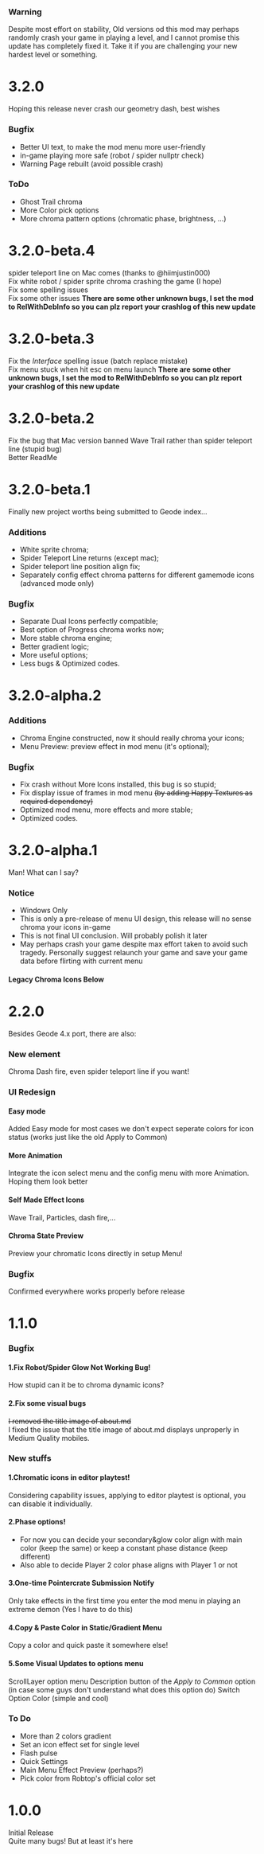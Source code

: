 ### Warning
Despite most effort on stability, Old versions od this mod may perhaps randomly crash your game in playing a level, and I cannot promise this update has completely fixed it. Take it if you are challenging your new hardest level or something.

# 3.2.0
Hoping this release never crash our geometry dash, best wishes
### Bugfix
- Better UI text, to make the mod menu more user-friendly
- in-game playing more safe (robot / spider nullptr check)
- Warning Page rebuilt (avoid possible crash)
### ToDo
- Ghost Trail chroma
- More Color pick options
- More chroma pattern options (chromatic phase, brightness, ...)
  
# 3.2.0-beta.4
spider teleport line on Mac comes (thanks to @hiimjustin000)  
Fix white robot / spider sprite chroma crashing the game (I hope)  
Fix some spelling issues  
Fix some other issues
**There are some other unknown bugs, I set the mod to RelWithDebInfo so you can plz report your crashlog of this new update**  

# 3.2.0-beta.3
Fix the *Interface* spelling issue (batch replace mistake)  
Fix menu stuck when hit esc on menu launch
**There are some other unknown bugs, I set the mod to RelWithDebInfo so you can plz report your crashlog of this new update**  

# 3.2.0-beta.2
Fix the bug that Mac version banned Wave Trail rather than spider teleport line (stupid bug)  
Better ReadMe  
  
# 3.2.0-beta.1
Finally new project worths being submitted to Geode index...
### Additions
- White sprite chroma;
- Spider Teleport Line returns (except mac);
- Spider teleport line position align fix;
- Separately config effect chroma patterns for different gamemode icons (advanced mode only)
### Bugfix
- Separate Dual Icons perfectly compatible;
- Best option of Progress chroma works now;
- More stable chroma engine;
- Better gradient logic;
- More useful options;
- Less bugs & Optimized codes.  
  
# 3.2.0-alpha.2
### Additions
- Chroma Engine constructed, now it should really chroma your icons;
- Menu Preview: preview effect in mod menu (it's optional);
### Bugfix
- Fix crash without More Icons installed, this bug is so stupid;
- Fix display issue of frames in mod menu ~~(by adding Happy Textures as required dependency)~~
- Optimized mod menu, more effects and more stable;
- Optimized codes.

# 3.2.0-alpha.1
Man! What can I say?
### Notice
- Windows Only
- This is only a pre-release of menu UI design, this release will no sense chroma your icons in-game
- This is not final UI conclusion. Will probably polish it later
- May perhaps crash your game despite max effort taken to avoid such tragedy. Personally suggest relaunch your game and save your game data before flirting with current menu

#### Legacy Chroma Icons Below
# 2.2.0
Besides Geode 4.x port, there are also:
### New element
Chroma Dash fire, even spider teleport line if you want!
### UI Redesign
#### Easy mode
Added Easy mode for most cases we don't expect seperate colors for icon status (works just like the old Apply to Common)
#### More Animation
Integrate the icon select menu and the config menu with more Animation. Hoping them look better
#### Self Made Effect Icons
Wave Trail, Particles, dash fire,...
#### Chroma State Preview
Preview your chromatic Icons directly in setup Menu!
### Bugfix
Confirmed everywhere works properly before release

# 1.1.0
### Bugfix
#### 1.Fix Robot/Spider Glow Not Working Bug!
How stupid can it be to chroma dynamic icons?
#### 2.Fix some visual bugs
~~I removed the title image of about.md~~  
I fixed the issue that the title image of about.md displays unproperly in Medium Quality mobiles.
### New stuffs
#### 1.Chromatic icons in editor playtest!
Considering capability issues, applying to editor playtest is optional, you can disable it individually.
#### 2.Phase options!
- For now you can decide your secondary&glow color align with main color (keep the same) or keep a constant phase distance (keep different)  
- Also able to decide Player 2 color phase aligns with Player 1 or not
#### 3.One-time Pointercrate Submission Notify
Only take effects in the first time you enter the mod menu in playing an extreme demon (Yes I have to do this)
#### 4.Copy & Paste Color in Static/Gradient Menu
Copy a color and quick paste it somewhere else!
#### 5.Some Visual Updates to options menu
ScrollLayer option menu
Description button of the *Apply to Common* option (in case some guys don't understand what does this option do)
Switch Option Color (simple and cool)
### To Do
- More than 2 colors gradient
- Set an icon effect set for single level
- Flash pulse
- Quick Settings
- Main Menu Effect Preview (perhaps?)
- Pick color from Robtop's official color set

# 1.0.0
Initial Release  
Quite many bugs! But at least it's here